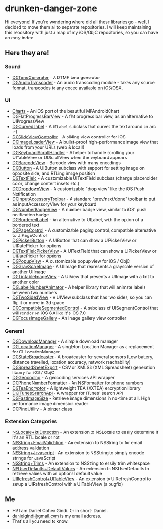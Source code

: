 drunken-danger-zone
===================

Hi everyone!
If you're wondering where did all these libraries go - well, I decided to move them all to separate repositories. I will keep maintaining this repository with just a map of my iOS/ObjC repositories, so you can have an easy index.

## Here they are!

### Sound
* [DGToneGenerator](https://github.com/danielgindi/DGToneGenerator) - A DTMF tone generator
* [DGAudioTranscoder](https://github.com/danielgindi/DGAudioTranscoder) - An audio transcoding module - takes any source format, transcodes to any codec available on iOS/OSX.

### UI
* [Charts](https://github.com/danielgindi/ios-charts) - An iOS port of the beautiful MPAndroidChart
* [DGFlatProgressBarView](https://github.com/danielgindi/DGFlatProgressBarView) - A flat progress bar view, as an alternative to UIProgressView
* [DGCurvedLabel](https://github.com/danielgindi/DGCurvedLabel) - A `UILabel` subclass that curves the text around an arc :-)
* [DGSlideViewController](https://github.com/danielgindi/DGSlideViewController/) - A sliding view controller for iOS
* [DGImageLoaderView](https://github.com/danielgindi/DGImageLoaderView) - A bullet-proof high-performance image view that loads from your URLs (web & local!)
* [DGKeyboardScrollHandler](https://github.com/danielgindi/DGKeyboardScrollHandler) - A helper to handle scrolling your UITableView or UIScrollView when the keyboard appears
* [DGBarcodeView](https://github.com/danielgindi/DGBarcodeView) - Barcode view with many encodings
* [DGButton](https://github.com/danielgindi/DGButton) - A UIButton subclass with support for setting image on opposite side, and RTLing image position
* [DGTextField](https://github.com/danielgindi/DGTextField) - A customizable UITextField subclass (change placeholder color, change content insets etc.)
* [DGDropdownView](https://github.com/danielgindi/DGDropdownView) - A customizable "drop view" like the iOS Push Notification
* [DGInputAccessoryToolbar](https://github.com/danielgindi/DGInputAccessoryToolbar) - A standard "prev/next/done" toolbar to put as inputAccessoryView for your keyboard
* [DGNumberBadgeView](https://github.com/danielgindi/DGNumberBadgeView) - A number badge view, similar to iOS' push notification badge
* [DGBorderedLabel](https://github.com/danielgindi/DGBorderedLabel) - An alternative to UILabel, with the option of a bordered text
* [DGPageControl](https://github.com/danielgindi/DGPageControl) - A customizable paging control, compatible alternative to UIPageControl
* [DGPickerButton](https://github.com/danielgindi/DGPickerButton) - A UIButton that can show a UIPickerView or UIDatePicker for options
* [DGTextFieldPickerView](https://github.com/danielgindi/DGTextFieldPickerView) - A UITextField that can show a UIPickerView or UIDatePicker for options
* [DGPopupView](https://github.com/danielgindi/DGPopupView) - A customizable popup view for iOS / ObjC
* [DGGrayScaleImage](https://github.com/danielgindi/DGGrayScaleImage) - A UIImage that represents a grayscale version of another UIImage
* [DGTintableImageView](https://github.com/danielgindi/DGTintableImageView) - A UIView that presents a UIImage with a tint to another color
* [DGLabelNumberAnimator](https://github.com/danielgindi/DGLabelNumberAnimator) - A helper library that will animate labels between two numbers
* [DGTwoSidedView](https://github.com/danielgindi/DGTwoSidedView) - A UIView subclass that has two sides, so you can flip it or move in 3d space
* [DGCompatibleSegmentedControl](https://github.com/danielgindi/DGCompatibleSegmentedControl) - A subclass of UISegmentControl that will render on iOS 6.0 like it's iOS 7.0
* [DGFocusImageGallery](https://github.com/danielgindi/DGFocusImageGallery) - An image gallery view controller

### General
* [DGDownloadManager](https://github.com/danielgindi/DGDownloadManager) - A simple download manager
* [DGLocationManager](https://github.com/danielgindi/DGLocationManager) - A singleton Location Manager as a replacement for CLLocationManager
* [DGStateBroadcaster](https://github.com/danielgindi/DGStateBroadcaster) - A broadcaster for several sensors (Low battery, distance travelled, location accuracy, network reachability)
* [DGSpreadSheetExport](https://github.com/danielgindi/DGSpreadSheetExport) - CSV or XMLSS (XML Spreadsheet) generation library for iOS / ObjC
* [DGGeocoding](https://github.com/danielgindi/DGGeocoding) - A geocoding services API wrapper
* [DGPhoneNumberFormatter](https://github.com/danielgindi/DGPhoneNumberFormatter) - An NSFormatter for phone numbers
* [DGTeaEncryptor](https://github.com/danielgindi/DGTeaEncryptor) - A lightweight TEA (XXTEA) encryption library
* [DGiTunesSearchApi](https://github.com/danielgindi/DGiTunesSearchApi) - A wrapper for iTunes' search API
* [DGFastImageSize](https://github.com/danielgindi/DGFastImageSize) - Retrieve image dimensions in no-time at all. High performance image dimension reader
* [DGPingUtility](https://github.com/danielgindi/DGPingUtility) - A pinger class

### Extension Categories
* [NSLocale+RtlDetection](https://github.com/danielgindi/NSLocale-RtlDetection) - An extension to NSLocale to easily determine if it's an RTL locale or not
* [NSString+EmailValidation](https://github.com/danielgindi/NSString-EmailValidation) - An extension to NSString to for email address validation
* [NSString+Javascript](https://github.com/danielgindi/NSString-Javascript) - An extension to NSString to simply encode strings for JavaScript
* [NSString+Trims](https://github.com/danielgindi/NSString-Trims) - An extension to NSString to easily trim whitespace
* [NSUserDefaults+DefaultValues](https://github.com/danielgindi/NSUserDefaults-DefaultValues) - An extension to NSUserDefaults to retrieve values with an optional default value
* [UIRefreshControl+UITableView](https://github.com/danielgindi/UIRefreshControl-UITableView) - An extension to UIRefreshControl to setup a UIRefreshControl with a UITableView (a bugfix)

## Me
* Hi! I am Daniel Cohen Gindi. Or in short- Daniel.
* danielgindi@gmail.com is my email address.
* That's all you need to know.
